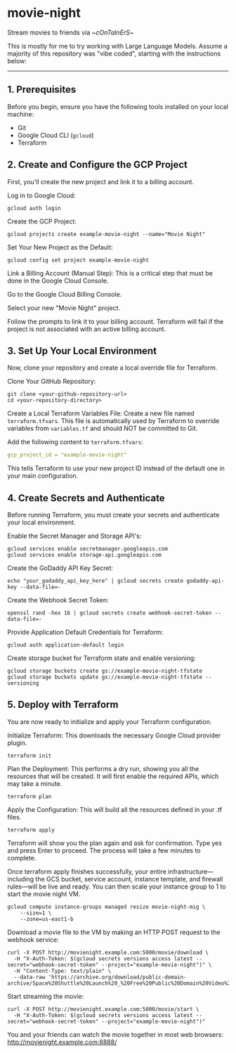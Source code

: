 # movie-night
Stream movies to friends via ~*cOnTaInErS*~

This is mostly for me to try working with Large Language Models. Assume a majority of this repository was "vibe coded", starting with the instructions below:

---

## 1. Prerequisites

Before you begin, ensure you have the following tools installed on your local machine:

- Git
- Google Cloud CLI (`gcloud`)
- Terraform

## 2. Create and Configure the GCP Project

First, you'll create the new project and link it to a billing account.

Log in to Google Cloud:

```console
gcloud auth login
```

Create the GCP Project:

```console
gcloud projects create example-movie-night --name="Movie Night"
```

Set Your New Project as the Default:

```console
gcloud config set project example-movie-night
```

Link a Billing Account (Manual Step): This is a critical step that must be done in the Google Cloud Console.

Go to the Google Cloud Billing Console.

Select your new "Movie Night" project.

Follow the prompts to link it to your billing account. Terraform will fail if the project is not associated with an active billing account.

## 3. Set Up Your Local Environment
Now, clone your repository and create a local override file for Terraform.

Clone Your GitHub Repository:

```console
git clone <your-github-repository-url>
cd <your-repository-directory>
```

Create a Local Terraform Variables File: Create a new file named `terraform.tfvars`. This file is automatically used by Terraform to override variables from `variables.tf` and should NOT be committed to Git.

Add the following content to `terraform.tfvars`:

```yaml
gcp_project_id = "example-movie-night"
```

This tells Terraform to use your new project ID instead of the default one in your main configuration.

## 4. Create Secrets and Authenticate

Before running Terraform, you must create your secrets and authenticate your local environment.

Enable the Secret Manager and Storage API's:

```console
gcloud services enable secretmanager.googleapis.com
gcloud services enable storage-api.googleapis.com
```

Create the GoDaddy API Key Secret:

```console
echo "your_godaddy_api_key_here" | gcloud secrets create godaddy-api-key --data-file=-
```

Create the Webhook Secret Token:

```console
openssl rand -hex 16 | gcloud secrets create webhook-secret-token --data-file=-
```

Provide Application Default Credentials for Terraform:

```console
gcloud auth application-default login
```

Create storage bucket for Terraform state and enable versioning:

```console
gcloud storage buckets create gs://example-movie-night-tfstate
gcloud storage buckets update gs://example-movie-night-tfstate --versioning
```

## 5. Deploy with Terraform

You are now ready to initialize and apply your Terraform configuration.

Initialize Terraform: This downloads the necessary Google Cloud provider plugin.

```console
terraform init
```

Plan the Deployment: This performs a dry run, showing you all the resources that will be created. It will first enable the required APIs, which may take a minute.

```console
terraform plan
```

Apply the Configuration: This will build all the resources defined in your .tf files.

```console
terraform apply
```

Terraform will show you the plan again and ask for confirmation. Type yes and press Enter to proceed. The process will take a few minutes to complete.

Once terraform apply finishes successfully, your entire infrastructure—including the GCS bucket, service account, instance template, and firewall rules—will be live and ready. You can then scale your instance group to 1 to start the movie night VM.

```console
gcloud compute instance-groups managed resize movie-night-mig \
    --size=1 \
    --zone=us-east1-b
```

Download a movie file to the VM by making an HTTP POST request to the webhook service:

```console
curl -X POST http://movienight.example.com:5000/movie/download \
  -H "X-Auth-Token: $(gcloud secrets versions access latest --secret="webhook-secret-token" --project="example-movie-night")" \
  -H "Content-Type: text/plain" \
  --data-raw 'https://archive.org/download/public-domain-archive/Space%20Shuttle%20Launch%20_%20Free%20Public%20Domain%20Video%281080P_HD%29.mp4'
```

Start streaming the movie:

```console
curl -X POST http://movienight.example.com:5000/movie/start \
  -H "X-Auth-Token: $(gcloud secrets versions access latest --secret="webhook-secret-token" --project="example-movie-night")"
```

You and your friends can watch the movie together in most web browsers: http://movienight.example.com:8888/
